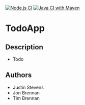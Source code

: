 [![Node.js CI](https://github.com/JSteve0/TodoApp/actions/workflows/node.js.yml/badge.svg)](https://github.com/JSteve0/TodoApp/actions/workflows/node.js.yml)
[![Java CI with Maven](https://github.com/JSteve0/TodoApp/actions/workflows/maven.yml/badge.svg)](https://github.com/JSteve0/TodoApp/actions/workflows/maven.yml)
# TodoApp

## Description
- Todo

## Authors
- Justin Stevens
- Jon Brennan
- Tim Brennan
